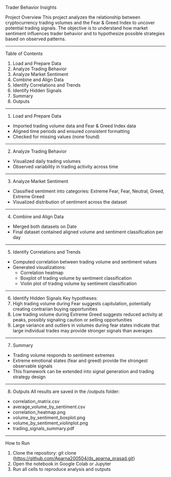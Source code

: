 Trader Behavior Insights

Project Overview
This project analyzes the relationship between cryptocurrency trading volumes and the Fear & Greed Index to uncover potential trading signals.
The objective is to understand how market sentiment influences trader behavior and to hypothesize possible strategies based on observed patterns.

------------------------------------------------------------

Table of Contents
1. Load and Prepare Data
2. Analyze Trading Behavior
3. Analyze Market Sentiment
4. Combine and Align Data
5. Identify Correlations and Trends
6. Identify Hidden Signals
7. Summary
8. Outputs

------------------------------------------------------------

1. Load and Prepare Data
- Imported trading volume data and Fear & Greed Index data
- Aligned time periods and ensured consistent formatting
- Checked for missing values (none found)

------------------------------------------------------------

2. Analyze Trading Behavior
- Visualized daily trading volumes
- Observed variability in trading activity across time

------------------------------------------------------------

3. Analyze Market Sentiment
- Classified sentiment into categories: Extreme Fear, Fear, Neutral, Greed, Extreme Greed
- Visualized distribution of sentiment across the dataset

------------------------------------------------------------

4. Combine and Align Data
- Merged both datasets on Date
- Final dataset contained aligned volume and sentiment classification per day

------------------------------------------------------------

5. Identify Correlations and Trends
- Computed correlation between trading volume and sentiment values
- Generated visualizations:
  * Correlation heatmap
  * Boxplot of trading volume by sentiment classification
  * Violin plot of trading volume by sentiment classification

------------------------------------------------------------

6. Identify Hidden Signals
Key hypotheses:
1. High trading volume during Fear suggests capitulation, potentially creating contrarian buying opportunities
2. Low trading volume during Extreme Greed suggests reduced activity at peaks, possibly signaling caution or selling opportunities
3. Large variance and outliers in volumes during fear states indicate that large individual trades may provide stronger signals than averages

------------------------------------------------------------

7. Summary
- Trading volume responds to sentiment extremes
- Extreme emotional states (fear and greed) provide the strongest observable signals
- This framework can be extended into signal generation and trading strategy design

------------------------------------------------------------

8. Outputs
All results are saved in the /outputs folder:
- correlation_matrix.csv
- average_volume_by_sentiment.csv
- correlation_heatmap.png
- volume_by_sentiment_boxplot.png
- volume_by_sentiment_violinplot.png
- trading_signals_summary.pdf

------------------------------------------------------------

How to Run
1. Clone the repository:
   git clone (https://github.com/Aparna200504/ds_aparna_prasad.git)
2. Open the notebook in Google Colab or Jupyter
3. Run all cells to reproduce analysis and outputs


